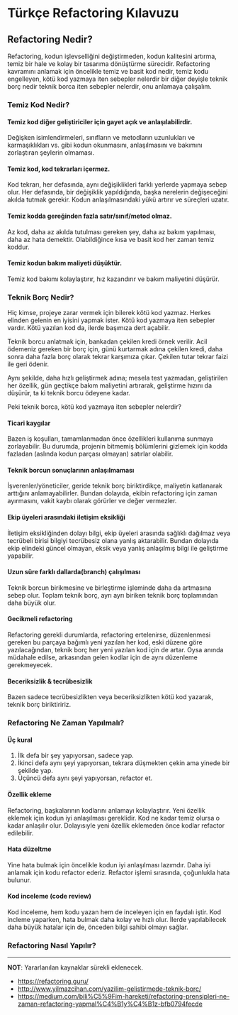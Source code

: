 # Türkçe Refactoring Kılavuzu

## Refactoring Nedir?

Refactoring, kodun işlevselliğini değiştirmeden, kodun kalitesini artırma, temiz bir hale ve kolay bir tasarıma dönüştürme sürecidir. Refactoring kavramını anlamak için öncelikle temiz ve basit kod nedir, temiz kodu engelleyen, kötü kod yazmaya iten sebepler nelerdir bir diğer deyişle teknik borç nedir teknik borca iten sebepler nelerdir, onu anlamaya çalışalım.

### Temiz Kod Nedir?

#### Temiz kod diğer geliştiriciler için gayet açık ve anlaşılabilirdir. 

Değişken isimlendirmeleri, sınıfların ve metodların uzunlukları ve karmaşıklıkları vs. gibi kodun okunmasını, anlaşılmasını ve bakımını zorlaştıran şeylerin olmaması.

#### Temiz kod, kod tekrarları içermez.

Kod tekrarı, her defasında, aynı değişiklikleri farklı yerlerde yapmaya sebep olur. Her defasında, bir değişiklik yapıldığında, başka nerelerin değişeceğini akılda tutmak gerekir. Kodun anlaşılmasındaki yükü artırır ve süreçleri uzatır.

#### Temiz kodda gereğinden fazla satır/sınıf/metod olmaz.

Az kod, daha az akılda tutulması gereken şey, daha az bakım yapılması, daha az hata demektir. Olabildiğince kısa ve basit kod her zaman temiz koddur.

#### Temiz kodun bakım maliyeti düşüktür.

Temiz kod bakımı kolaylaştırır, hız kazandırır ve bakım maliyetini düşürür.

### Teknik Borç Nedir?

Hiç kimse, projeye zarar vermek için bilerek kötü kod yazmaz. Herkes elinden gelenin en iyisini yapmak ister. Kötü kod yazmaya iten sebepler vardır. Kötü yazılan kod da, ilerde başımıza dert açabilir.

Teknik borcu anlatmak için, bankadan çekilen kredi örnek verilir. Acil ödemeniz gereken bir borç için, günü kurtarmak adına çekilen kredi, daha sonra daha fazla borç olarak tekrar karşımıza çıkar. Çekilen tutar tekrar faizi ile geri ödenir. 

Aynı şekilde, daha hızlı geliştirmek adına; mesela test yazmadan, geliştirilen her özellik, gün geçtikçe bakım maliyetini artırarak, geliştirme hızını da düşürür, ta ki teknik borcu ödeyene kadar.

Peki teknik borca, kötü kod yazmaya iten sebepler nelerdir?

#### Ticari kaygılar

Bazen iş koşulları, tamamlanmadan önce özellikleri kullanıma sunmaya zorlayabilir. Bu durumda, projenin bitmemiş bölümlerini gizlemek için kodda fazladan (aslında kodun parçası olmayan) satırlar olabilir.

#### Teknik borcun sonuçlarının anlaşılmaması

İşverenler/yöneticiler, geride teknik borç biriktirdikçe, maliyetin katlanarak arttığını anlamayabilirler. Bundan dolayıda, ekibin refactoring için zaman ayırmasını, vakit kaybı olarak görürler ve değer vermezler.


#### Ekip üyeleri arasındaki iletişim eksikliği 

İletişim eksikliğinden dolayı bilgi, ekip üyeleri arasında sağlıklı dağılmaz veya tecrübeli birisi bilgiyi tecrübesiz olana yanlış aktarabilir. Bundan dolayıda ekip elindeki güncel olmayan, eksik veya yanlış anlaşılmış bilgi ile geliştirme yapabilir. 

#### Uzun süre farklı dallarda(branch) çalışılması

Teknik borcun birikmesine ve birleştirme işleminde daha da artmasına sebep olur. Toplam teknik borç, ayrı ayrı biriken teknik borç toplamından daha büyük olur.

#### Gecikmeli refactoring 

Refactoring gerekli durumlarda, refactoring ertelenirse, düzenlenmesi gereken bu parçaya bağımlı yeni yazılan her kod, eski düzene göre yazılacağından, teknik borç her yeni yazılan kod için de artar. Oysa anında müdahale edilse, arkasından gelen kodlar için de aynı düzenleme gerekmeyecek.

#### Beceriksizlik & tecrübesizlik

Bazen sadece tecrübesizlikten veya beceriksizlikten kötü kod yazarak, teknik borç biriktiririz.

### Refactoring Ne Zaman Yapılmalı?

#### Üç kural

1. İlk defa bir şey yapıyorsan, sadece yap.
2. İkinci defa aynı şeyi yapıyorsan, tekrara düşmekten çekin ama yinede bir şekilde yap.
3. Üçüncü defa aynı şeyi yapıyorsan, refactor et.

#### Özellik ekleme

Refactoring, başkalarının kodlarını anlamayı kolaylaştırır. Yeni özellik eklemek için kodun iyi anlaşılması gereklidir. Kod ne kadar temiz olursa o kadar anlaşılır olur. Dolayısıyle yeni özellik eklemeden önce kodlar refactor edilebilir.

#### Hata düzeltme

Yine hata bulmak için öncelikle kodun iyi anlaşılması lazımdır. Daha iyi anlamak için kodu refactor ederiz. Refactor işlemi sırasında, çoğunlukla hata bulunur. 

#### Kod inceleme (code review)

Kod inceleme, hem kodu yazan hem de inceleyen için en faydalı iştir. Kod incleme yaparken, hata bulmak daha kolay ve hızlı olur. İlerde yapılabilecek daha büyük hatalar için de, önceden bilgi sahibi olmayı sağlar.

### Refactoring Nasıl Yapılır?


---

**NOT**: Yararlanılan kaynaklar sürekli eklenecek. 

- https://refactoring.guru/
- http://www.yilmazcihan.com/yazilim-gelistirmede-teknik-borc/
- https://medium.com/bili%C5%9Fim-hareketi/refactoring-prensipleri-ne-zaman-refactoring-yapmal%C4%B1y%C4%B1z-bfb0794fecde
